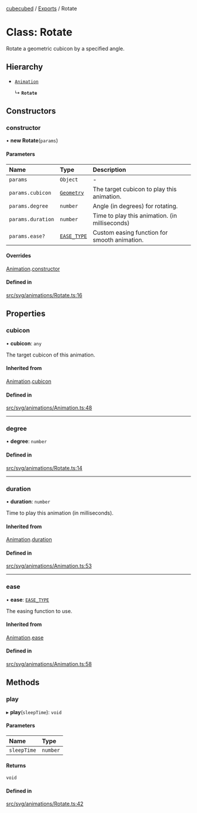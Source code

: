 [cubecubed](/reference/README.md) / [Exports](/reference/modules.md) / Rotate

# Class: Rotate

Rotate a geometric cubicon by a specified angle.

## Hierarchy

- [`Animation`](/reference/classes/Animation.md)

  ↳ **`Rotate`**

## Constructors

### constructor

• **new Rotate**(`params`)

#### Parameters

| Name | Type | Description |
| :------ | :------ | :------ |
| `params` | `Object` | - |
| `params.cubicon` | [`Geometry`](/reference/classes/Geometry.md) | The target cubicon to play this animation. |
| `params.degree` | `number` | Angle (in degrees) for rotating. |
| `params.duration` | `number` | Time to play this animation. (in milliseconds) |
| `params.ease?` | [`EASE_TYPE`](/reference/types/EASE_TYPE.md) | Custom easing function for smooth animation. |

#### Overrides

[Animation](/reference/classes/Animation.md).[constructor](/reference/classes/Animation.md#constructor)

#### Defined in

[src/svg/animations/Rotate.ts:16](https://github.com/imaphatduc/cubecubed/blob/0dc8d92/src/svg/animations/Rotate.ts#L16)

## Properties

### cubicon

• **cubicon**: `any`

The target cubicon of this animation.

#### Inherited from

[Animation](/reference/classes/Animation.md).[cubicon](/reference/classes/Animation.md#cubicon)

#### Defined in

[src/svg/animations/Animation.ts:48](https://github.com/imaphatduc/cubecubed/blob/0dc8d92/src/svg/animations/Animation.ts#L48)

___

### degree

• **degree**: `number`

#### Defined in

[src/svg/animations/Rotate.ts:14](https://github.com/imaphatduc/cubecubed/blob/0dc8d92/src/svg/animations/Rotate.ts#L14)

___

### duration

• **duration**: `number`

Time to play this animation (in milliseconds).

#### Inherited from

[Animation](/reference/classes/Animation.md).[duration](/reference/classes/Animation.md#duration)

#### Defined in

[src/svg/animations/Animation.ts:53](https://github.com/imaphatduc/cubecubed/blob/0dc8d92/src/svg/animations/Animation.ts#L53)

___

### ease

• **ease**: [`EASE_TYPE`](/reference/types/EASE_TYPE.md)

The easing function to use.

#### Inherited from

[Animation](/reference/classes/Animation.md).[ease](/reference/classes/Animation.md#ease)

#### Defined in

[src/svg/animations/Animation.ts:58](https://github.com/imaphatduc/cubecubed/blob/0dc8d92/src/svg/animations/Animation.ts#L58)

## Methods

### play

▸ **play**(`sleepTime`): `void`

#### Parameters

| Name | Type |
| :------ | :------ |
| `sleepTime` | `number` |

#### Returns

`void`

#### Defined in

[src/svg/animations/Rotate.ts:42](https://github.com/imaphatduc/cubecubed/blob/0dc8d92/src/svg/animations/Rotate.ts#L42)
